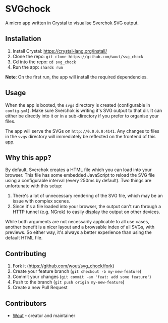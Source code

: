 # SVGchock

A micro app written in Crystal to visualise Sverchok SVG output.

## Installation

1. Install Crystal: https://crystal-lang.org/install/
2. Clone the repo: `git clone https://github.com/wout/svg_chock`
3. Cd into the repo: `cd svg_chock`
4. Run the app: `shards run`

**Note**: On the first run, the app will install the required dependencies.

## Usage

When the app is booted, the `svgs` directory is created (configurable in `config.yml`). Make sure Sverchok is writing it's SVG output to that dir. It can either be directly into it or in a sub-directory if you prefer to organise your files.

The app will serve the SVGs on `http://0.0.0.0:4141`. Any changes to files in the `svgs` directory will immediately be reflected on the frontend of this app.

## Why this app?

By default, Sverchok creates a HTML file which you can load into your browser. This file has some embedded JavaScript to reload the SVG file using a configurable interval (every 250ms by default). Two things are unfortunate with this setup:

1. There's a lot of unnecessary rendering of the SVG file, which may be an issue with complex scenes.
2. Since it's a file loaded into your browser, the output can't run through a HTTP tunnel (e.g. NGrok) to easily display the output on other devices.

While both arguments are not necessarily applicable to all use cases, another benefit is a nicer layout and a browsable index of all SVGs, with previews. So either way, it's always a better experience than using the default HTML file.

## Contributing

1. Fork it (<https://github.com/wout/svg_chock/fork>)
2. Create your feature branch (`git checkout -b my-new-feature`)
3. Commit your changes (`git commit -am 'feat: add some feature'`)
4. Push to the branch (`git push origin my-new-feature`)
5. Create a new Pull Request

## Contributors

- [Wout](https://github.com/wout) - creator and maintainer
